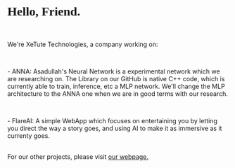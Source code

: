 <link href="https://fonts.googleapis.com/css2?family=Orbitron:wght@400..900&display=swap" rel="stylesheet">
<h1 style="font-family: 'Orbitron';"><strong>Hello, Friend.</strong></h1><br>
<p>We're XeTute Technologies, a company working on:</p><br>
<p>- ANNA: Asadullah's Neural Network is a experimental network which we are researching on. The Library on our GitHub is native C++ code, which is currently able to train, inference, etc a MLP network. We'll change the MLP architecture to the ANNA one when we are in good terms with our research.</p><br>
<p>- FlareAI: A simple WebApp which focuses on entertaining you by letting you direct the way a story goes, and using AI to make it as immersive as it currenty goes.</p><br>
For our other projects, please visit <a href="https://xetute.com/">our webpage.</a>
